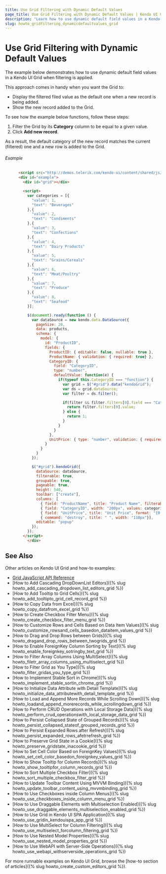 ```yaml
---
title: Use Grid Filtering with Dynamic Default Values
page_title: Use Grid Filtering with Dynamic Default Values | Kendo UI Grid Widget
description: "Learn how to use dynamic default field values in a Kendo UI Grid when filtering is applied."
slug: howto_gridfiltering_dynamicdefaultvalues_grid
---
```


# Use Grid Filtering with Dynamic Default Values

The example below demonstrates how to use dynamic default field values in a Kendo UI Grid when filtering is applied.

This approach comes in handy when you want the Grid to:
* Display the filtered filed value as the default one when a new record is being added.
* Show the new record added to the Grid.

To see how the example below functions, follow these steps:

1. Filter the Grid by its **Category** column to be equal to a given value.
2. Click **Add new record**.

As a result, the default category of the new record matches the current (filtered) one and a new row is added to the Grid.

###### Example

```html
      <script src="http://demos.telerik.com/kendo-ui/content/shared/js/products.js" type="text/javascript"></script>
      <div id="example">
        <div id="grid"></div>

        <script>
          var categories = [{
            "value": 1,
            "text": "Beverages"
          },{
            "value": 2,
            "text": "Condiments"
          },{
            "value": 3,
            "text": "Confections"
          },{
            "value": 4,
            "text": "Dairy Products"
          },{
            "value": 5,
            "text": "Grains/Cereals"
          },{
            "value": 6,
            "text": "Meat/Poultry"
          },{
            "value": 7,
            "text": "Produce"
          },{
            "value": 8,
            "text": "Seafood"
          }];

          $(document).ready(function () {
            var dataSource = new kendo.data.DataSource({
              pageSize: 20,
              data: products,
              schema: {
                model: {
                  id: "ProductID",
                  fields: {
                    ProductID: { editable: false, nullable: true },
                    ProductName: { validation: { required: true} },
                    CategoryID: {
                      field: "CategoryID",
                      type: "number",
                      defaultValue: function(e) {
                        if(typeof this.CategoryID === "function") {
                          var grid = $("#grid").data("kendoGrid");
                          var ds = grid.dataSource;
                          var filter = ds.filter();

                          if(filter && filter.filters[0].field === "CategoryID") {
                            return filter.filters[0].value;
                          } else {
                            return 1;
                          }
                        }
                      }
                    },
                    UnitPrice: { type: "number", validation: { required: true, min: 1} }
                  }
                }
              }
            });

            $("#grid").kendoGrid({
              dataSource: dataSource,
              filterable: true,
              groupable: true,
              pageable: true,
              height: 540,
              toolbar: ["create"],
              columns: [
                { field: "ProductName", title: "Product Name", filterable: false },
                { field: "CategoryID", width: "200px", values: categories, title: "Category" },
                { field: "UnitPrice", title: "Unit Price", format: "{0:c}", width: "200px" , filterable: false},
                { command: "destroy", title: " ", width: "110px"}],
              editable: "popup"
            });
          });
        </script>
          </div>
```

## See Also

Other articles on Kendo UI Grid and how-to examples:

* [Grid JavaScript API Reference](/api/javascript/ui/grid)
* [How to Add Cascading DropDownList Editors]({% slug howto_add_cascading_dropdown_list_editors_grid %})
* [How to Add Tooltip to Grid Cells]({% slug howto_add_tooltipto_grid_cell_record_grid %})
* [How to Copy Data from Excel]({% slug howto_copy_datafrom_excel_grid %})
* [How to Create Checkbox Filter Menu]({% slug howto_create_checkbox_filter_menu_grid %})
* [How to Customize Rows and Cells Based on Data Item Values]({% slug howto_customize_rowsand_cells_basedon_dataitem_values_grid %})
* [How to Drag and Drop Rows between Grids]({% slug howto_dragand_drop_rows_between_twogrids_grid %})
* [How to Enable ForeignKey Column Sorting by Text]({% slug howto_enable_foreignkey_sotringby_text_grid %})
* [How to Filter Array Columns Using MultiSelect]({% slug howto_filetr_array_columns_using_multiselect_grid %})
* [How to Filter Grid as You Type]({% slug howto_filter_gridas_you_type_grid %})
* [How to Implement Stable Sort in Chrome]({% slug howto_implement_stable_sortin_chrome_grid %})
* [How to Initialize Data Attribute with Detail Template]({% slug howto_initialize_data_attributewith_detail_template_grid %})
* [How to Load and Append More Records While Scrolling Down]({% slug howto_loadand_append_morerecords_while_scrollingdown_grid %})
* [How to Perform CRUD Operations with Local Storage Data]({% slug howto_perform_crud_operationswith_local_storage_data_grid %})
* [How to Persist Collapsed State of Grouped Records]({% slug howto_persist_collapsed_stateof_grouped_records_grid %})
* [How to Persist Expanded Rows after Refresh]({% slug howto_persist_expanded_rows_afetrrefresh_grid %})
* [How to Preserve Grid State in a Cookie]({% slug howto_preserve_gridstate_inacookie_grid %})
* [How to Set Cell Color Based on ForeignKey Values]({% slug howto_set_cell_color_basedon_foreignkey_values_grid %})
* [How to Show Tooltip for Column Records]({% slug howto_show_tooltipfor_column_records_grid %})
* [How to Sort Multiple Checkbox Filter]({% slug howto_sort_multiple_checkbox_filter_grid %})
* [How to Update Toolbar Content Using MVVM Binding]({% slug howto_update_toolbar_content_using_mvvmbinding_grid %})
* [How to Use Checkboxes inside Column Menus]({% slug howto_use_checkboxes_inside_column_menu_grid %})
* [How to Use Draggable Elements with Multiselection Enabled]({% slug howto_use_draggable_elements_multiselection_enabled_grid %})
* [How to Use Grid in Kendo UI SPA Application]({% slug howto_use_gridin_kendouispa_app_grid %})
* [How to Use MultiSelect for Column Filtering]({% slug howto_use_multiselect_forcolumn_filtering_grid %})
* [How to Use Nested Model Properties]({% slug howto_use_nested_model_properties_grid %})
* [How to Use WebAPI with Server-Side Operations]({% slug howto_use_webapi_withserverside_operations_grid %})

For more runnable examples on Kendo UI Grid, browse the [how-to section of articles]({% slug howto_create_custom_editors_grid %}).
